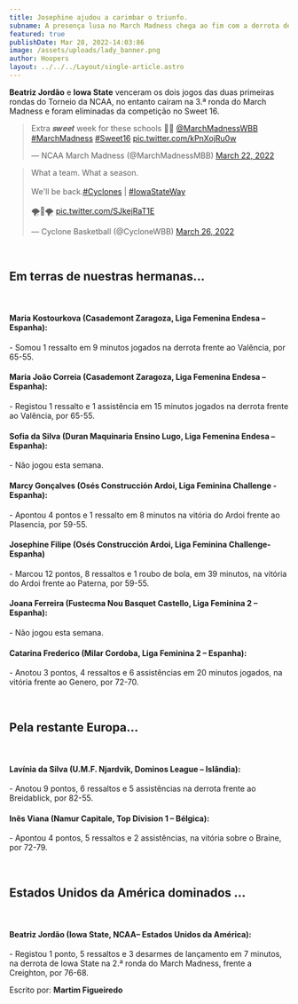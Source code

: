 ```yaml
---
title: Josephine ajudou a carimbar o triunfo.
subname: A presença lusa no March Madness chega ao fim com a derrota de Iowa State.
featured: true
publishDate: Mar 28, 2022-14:03:86
image: /assets/uploads/lady_banner.png
author: Hoopers
layout: ../../../Layout/single-article.astro
---
```

**Beatriz Jordão** e **Iowa State** venceram os dois jogos das duas primeiras rondas do Torneio da NCAA, no entanto caíram na 3.ª ronda do March Madness e foram eliminadas da competição no Sweet 16.

<blockquote class="twitter-tweet"><p lang="en" dir="ltr">Extra 𝒔𝒘𝒆𝒆𝒕 week for these schools 🕺💃 <a href="https://twitter.com/MarchMadnessWBB?ref_src=twsrc%5Etfw">@MarchMadnessWBB</a> <a href="https://twitter.com/hashtag/MarchMadness?src=hash&amp;ref_src=twsrc%5Etfw">#MarchMadness</a> <a href="https://twitter.com/hashtag/Sweet16?src=hash&amp;ref_src=twsrc%5Etfw">#Sweet16</a> <a href="https://t.co/kPnXojRu0w">pic.twitter.com/kPnXojRu0w</a></p>&mdash; NCAA March Madness (@MarchMadnessMBB) <a href="https://twitter.com/MarchMadnessMBB/status/1506292229224251400?ref_src=twsrc%5Etfw">March 22, 2022</a></blockquote>

<blockquote class="twitter-tweet"><p lang="en" dir="ltr">What a team. What a season.<br><br>We&#39;ll be back.<a href="https://twitter.com/hashtag/Cyclones?src=hash&amp;ref_src=twsrc%5Etfw">#Cyclones</a> | <a href="https://twitter.com/hashtag/IowaStateWay?src=hash&amp;ref_src=twsrc%5Etfw">#IowaStateWay</a><br><br>🌪️🏀🌪️ <a href="https://t.co/SJkejRaT1E">pic.twitter.com/SJkejRaT1E</a></p>&mdash; Cyclone Basketball (@CycloneWBB) <a href="https://twitter.com/CycloneWBB/status/1507561549581410308?ref_src=twsrc%5Etfw">March 26, 2022</a></blockquote>

</br>

## Em terras de nuestras hermanas…

</br>

#### Maria Kostourkova (Casademont Zaragoza, Liga Femenina Endesa – Espanha):

\- Somou 1 ressalto em 9 minutos jogados na derrota frente ao Valência, por 65-55.

#### Maria João Correia (Casademont Zaragoza, Liga Femenina Endesa – Espanha):

\- Registou 1 ressalto e 1 assistência em 15 minutos jogados na derrota frente ao Valência, por 65-55.

#### Sofia da Silva (Duran Maquinaria Ensino Lugo, Liga Femenina Endesa – Espanha):

\- Não jogou esta semana.

#### Marcy Gonçalves (Osés Construcción Ardoi, Liga Feminina Challenge - Espanha): 

\- Apontou 4 pontos e 1 ressalto em 8 minutos na vitória do Ardoi frente ao Plasencia, por 59-55.

#### Josephine Filipe (Osés Construcción Ardoi, Liga Feminina Challenge- Espanha)

\- Marcou 12 pontos, 8 ressaltos e 1 roubo de bola, em 39 minutos, na vitória do Ardoi frente ao Paterna, por 59-55.

#### Joana Ferreira (Fustecma Nou Basquet Castello, Liga Feminina 2 – Espanha):

\- Não jogou esta semana.

#### Catarina Frederico (Milar Cordoba, Liga Feminina 2 – Espanha):

\- Anotou 3 pontos, 4 ressaltos e 6 assistências em 20 minutos jogados, na vitória frente ao Genero, por 72-70.

</br>

## Pela restante Europa…

</br>

#### Lavínia da Silva (U.M.F. Njardvik, Dominos League – Islândia):

\- Anotou 9 pontos, 6 ressaltos e 5 assistências na derrota frente ao Breidablick, por 82-55.

#### Inês Viana (Namur Capitale, Top Division 1 – Bélgica):

\- Apontou 4 pontos, 5 ressaltos e 2 assistências, na vitória sobre o Braine, por 72-79.

</br>

## Estados Unidos da América dominados …

</br>

#### Beatriz Jordão (Iowa State, NCAA– Estados Unidos da América):

\- Registou 1 ponto, 5 ressaltos e 3 desarmes de lançamento em 7 minutos, na derrota de Iowa State na 2.ª ronda do March Madness, frente a Creighton, por 76-68.

Escrito por: **Martim Figueiredo**

<script async src="https://platform.twitter.com/widgets.js" charset="utf-8"></script>